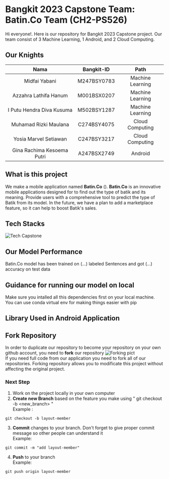 # Bangkit 2023 Capstone Team: Batin.Co Team (CH2-PS526)

Hi everyone!. Here is our repository for Bangkit 2023 Capstone project. Our team consist of 3 Machine Learning, 1 Android, and 2 Cloud Computing.

## Our Knights

|          Nama         | Bangkit-ID |       Path       |
|:---------------------:|:----------:|:----------------:|
|  Midfai Yabani  |  M247BSY0783  | Machine Learning |
|  Azzahra Lathifa Hanum  |  M001BSX0207  | Machine Learning |
|   I Putu Hendra Diva Kusuma    |  M502BSY1287  | Machine Learning |
|  Muhamad Rizki Maulana  |  C274BSY4075  |  Cloud Computing |
|    Yosia Marvel Setiawan      |  C247BSY3217  |  Cloud Computing |
|    Gina Rachima Kesoema Putri      |  A247BSX2749  |      Android     |

## What is this project
We make a mobile application named **Batin.Co** (). **Batin.Co** is an innovative mobile applications designed for to find out the type of batik and its meaning. Provide users with a comprehensive tool to predict the type of Batik from its model. In the future, we have a plan to add a marketplace feature, so it can help to boost Batik's sales.

## Tech Stacks
![Tech Capstone](https://github.com/BATIN-CO/.github/assets/116961113/0d7647b9-5ead-48ec-b35d-18439e990cf2)

## Our Model Performance
Batin.Co model has been trained on (...) labeled Sentences and got (...) accuracy on test data

## Guidance for running our model on local
Make sure you intalled all this dependencies first on your local machine. You can use conda virtual env for making things easier with pip

## Library Used in Android Application

## Fork Repository
In order to duplicate our repository to become your repository on your own github account, you need to **fork** our repository
![Forking pict](https://github.com/BATIN-CO/.github/assets/116961113/8ea00d26-93cc-48b7-82ef-193ecf4c1256) </br>
If you need full code from our application you need to fork all of our repositories. Forking repository allows you to modificate this project without affecting the original project.

### Next Step
1. Work on the project locally in your own computer
2. **Create new Branch** based on the feature you make using " git checkout -b <new_branch> " <br/>
Example :
```
git checkout -b layout-member
```
3. **Commit** changes to your branch. Don't forget to give proper commit message so other people can understand it <br/>
Example:
```
git commit -m "add layout-member"
```
4. **Push** to your branch <br/>
Example:
```
git push origin layout-member
```



